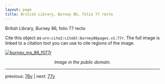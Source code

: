 ```yaml
---
layout: page
title: British Library, Burney 86, folio 77 recto
---
```


British Library, Burney 86, folio 77 recto

Cite this object as `urn:cite2:citebl:burney86pages.v1:77r`.  The full image is linked to a citation tool you can use to cite regions of the image.

[![burney_ms_86_f077r](http://www.homermultitext.org/iipsrv?IIIF=/project/homer/pyramidal/deepzoom/citebl/burney86imgs/v1/burney_ms_86_f077r.tif/full/800,/0/default.jpg)](http://www.homermultitext.org/ict2/?urn=urn:cite2:citebl:burney86imgs.v1:burney_ms_86_f077r) 

<p style="text-align: center; font-style: italic;">Image in the public domain.</p>

---

previous: [76v](../76v/) | next: [77v](../77v/)